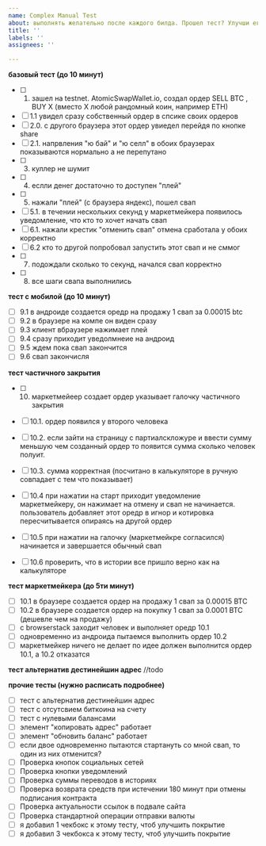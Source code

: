 ```yaml
---
name: Complex Manual Test
about: выполнять желательно после каждого билда. Прошел тест? Улучши его, добавь чекбоксы
title: ''
labels: ''
assignees: ''

---
```


**базовый тест (до 10 минут)**
- [ ] 1. зашел на testnet. AtomicSwapWallet.io, создал ордер SELL BTC , BUY X (вместо X любой рандомный коин, например ETH)
- [ ] 1.1 увидел сразу собственный ордер в спсике своих ордеров
- [ ] 2.0. с другого браузера этот ордер увиедел перейдя по кнопке share
- [ ] 2.1. напрвления "ю бай" и "ю селл" в обоих браузерах показываются нормально а не перепутано
- [ ] 3. куллер не шумит
- [ ] 4. еслли денег достаточно то доступен "плей"
- [ ] 5. нажали "плей" (с браузера яндекс), пошел свап
- [ ] 5.1. в течении нескольких секунд у маркетмейкера появилось уведомление, что кто то хочет начать свап
- [ ] 6.1. нажали крестик "отменить свап" отмена сработала у обоих корректно
- [ ] 6.2 кто то другой попробовал запустить этот свап и не сммог
- [ ] 7. подождали сколько то секунд, начался свап корректно
- [ ] 8. все шаги свапа выполнились



**тест с мобилой (до 10 минут)**
- [ ] 9.1 в андроиде создается оредр на продажу 1 свап за 0.00015 btc
- [ ] 9.2 в браузере на компе он виден сразу
- [ ] 9.3 клиент  вбраузере нажимает плей
- [ ] 9.4 сразу приходит уведолмнеие на андроид
- [ ] 9.5 ждем пока свап закончится
- [ ] 9.6 свап закончисля

**тест частичного закрытия**
- [ ] 10. маркетмейеер создает ордер указывает галочку частичного закрытия
- [ ] 10.1. ордер появился у второго человека
- [ ] 10.2. если зайти на страницу с партиалскложуре и ввести сумму меньшую чем созданный ордер то появится сумма сколько человек полуит.
- [ ] 10.3. сумма корректная (посчитано в калькуляторе в ручную совпадает с тем что показывает)
- [ ] 10.4 при нажатии на старт приходит уведомление маркетмейкеру, он нажимает на отмену и свап не начинается. пользователь добавляет  этот оредр в игнор и котировка пересчитывается опираясь на другой ордер
- [ ] 10.5 при нажатии на галочку (маркетмейкре согласился) начинается и завершается обычный свап
- [ ] 10.6 проверить, что в истории все пришло верно как на калькуляторе


**тест маркетмейкера (до 5ти минут)**
- [ ] 10.1 в браузере создается ордер на продажу 1 свап за 0.00015 BTC
- [ ] 10.2 в браузере создается ордер на покупку 1 свап за 0.0001 BTC (дешевле чем на продажу)
- [ ] с browserstack заходит человек и выполняет оредр 10.1
- [ ] одновременно из андроида пытаемся выполнить ордер 10.2
- [ ] маркетмейкер ничего не делает по идее должен выполнится ордер 10.1, а 10.2 отказатся

**тест альтернатив дестинейшин адрес**
//todo

**прочие тесты (нужно расписать подробнее)**
- [ ]  тест с альтернатив дестинейшин адрес
- [ ]  тест с отсутсвием биткоина на счету
- [ ]  тест с нулевыми балансами
- [ ]  элемент "копировать адрес" работает
- [ ]  элемент "обновить баланс" работает
- [ ]  если двое одновременно пытаются стартануть со мной свап, то один из них отменится?
- [ ] Проверка кнопок социальных сетей
- [ ] Проверка кнопки уведомлений
- [ ] Проверка суммы переводов в историях
- [ ] Проверка возврата средств при истечении 180 минут при отмены подписания контракта
- [ ] Проверка актуальности ссылок в подвале сайта
- [ ] Проверка стандартной операции отправки валюты
- [ ]  я добавил 1 чекбокс к этому тесту, чтоб улучшить покрытие 
- [ ]  я добавил 3 чекбокса к этому тесту, чтоб улучшить покрытие
